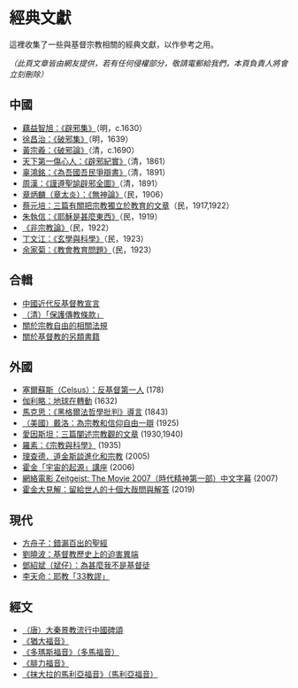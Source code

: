 # 經典文獻

這裡收集了一些與基督宗教相關的經典文獻，以作參考之用。

*（此頁文章皆由網友提供，若有任何侵權部分，敬請電郵給我們，本頁負責人將會立刻刪除）*

## 中國

- [藕益智旭：《辟邪集》](ou.md)（明，c.1630）
- [徐昌治：《破邪集》](xu.md)（明，1639）
- [黃宗羲：《破邪論》](huang.md)（清，c.1690）
- [天下第一傷心人：《辟邪紀實》](bixie.md)（清，1861）
- [辜鴻銘：《為吾國吾民爭辯書》](gu.md)（清，1891）
- [周漢：《謹遵聖諭辟邪全圖》](zhou.md)（清，1891）
- [章炳麟（章太炎）：《無神論》](zhang.md)（民，1906）
- [蔡元培：三篇有關把宗教獨立於教育的文章](cai.md)（民，1917,1922）
- [朱執信：《耶穌是甚麼東西》](zhu.md)（民，1919）
- [《非宗教論》](no_religion.md)（民，1922）
- [丁文江：《玄學與科學》](ding.md)（民，1923）
- [余家菊：《教會教育問題》](yu.md)（民，1923）

## 合輯

- [中國近代反基督教宣言](declaration.md)
- [（清）「保護傳教條款」](treaty.md)
- [關於宗教自由的相關法規](law.md)
- [關於基督教的另類書籍](alternative.md)

## 外國

- [塞爾蘇斯（Celsus）：反基督第一人](celsus.md) (178)
- [伽利略：地球在轉動](galileo.md) (1632)
- [馬克思：《黑格爾法哲學批判》導言](marx.md) (1843)
- [（美國）戴洛：為宗教和信仰自由一辯](darrow.md) (1925)
- [愛因斯坦：三篇闡述宗教觀的文章](einstein.md) (1930,1940)
- [羅素：《宗教與科學》](russell.md) (1935)
- [理查德．道金斯談進化和宗教](dawkins.md) (2005)
- [霍金「宇宙的起源」講座](hawking.md) (2006)
- [網絡電影 Zeitgeist: The Movie 2007（時代精神第一部）中文字幕](zeitgeist.md) (2007)
- [霍金大見解：留給世人的十個大哉問與解答](bigquestions.md) (2019)

## 現代

- [方舟子：錯漏百出的聖經](fang.md)
- [劉曉波：基督教歷史上的迫害異端](liu.md)
- [鄧紹斌（斌仔）：為甚麼我不是基督徒](deng.md)
- [李天命：耶教「33教謬」](li.md)


## 經文

- [（唐）大秦景教流行中國碑頌](assyrian.md)
- [《猶大福音》](judas.md)
- [《多瑪斯福音》（多馬福音）](thomas.md)
- [《腓力福音》](philip.md)
- [《抹大拉的馬利亞福音》（馬利亞福音）](magdala.md)
